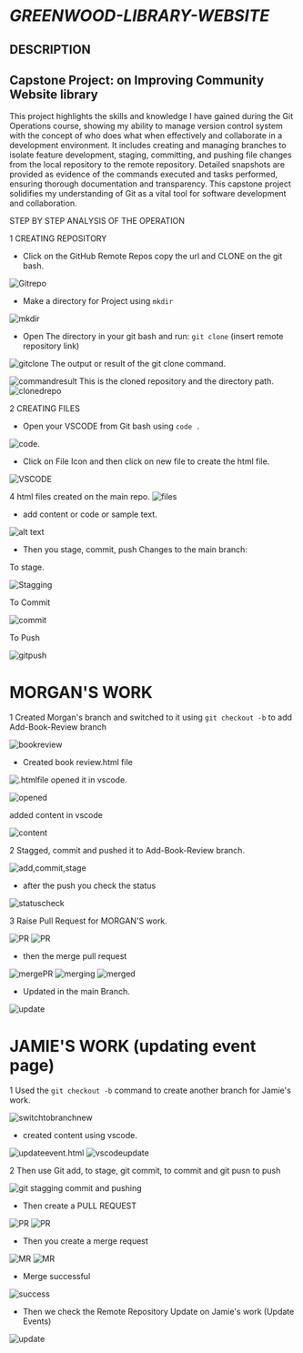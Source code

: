  # *GREENWOOD-LIBRARY-WEBSITE*

 ## DESCRIPTION

 ## Capstone Project: on Improving Community Website library

 This project highlights the skills and knowledge I have gained during the Git Operations course, showing my ability to manage version control system with the concept of who does what when effectively and collaborate in a development environment. It includes creating and managing branches to isolate feature development, staging, committing, and pushing file changes from the local repository to the remote repository. Detailed snapshots are provided as evidence of the commands executed and tasks performed, ensuring thorough documentation and transparency. This capstone project solidifies my understanding of Git as a vital tool for software development and collaboration.

STEP BY STEP ANALYSIS OF THE OPERATION

1 CREATING REPOSITORY

- Click on the GitHub Remote Repos copy the url and CLONE on the git bash.

![Gitrepo](/img/1.Git%20Hub%20Remote%20repo.png) 

- Make a directory for Project using ```mkdir```

![mkdir](image.png)

- Open The directory in your git bash and run: ```git clone``` (insert remote repository link)

![gitclone](image-3.png)
The output or result of the git clone command.

 ![commandresult](image-4.png)
 This is the cloned repository and the directory path.
 ![clonedrepo](image-5.png)

2 CREATING FILES

- Open your VSCODE  from Git bash using ```code .```

![code.](image-6.png)

- Click on File Icon and then click on new file to create the html file.

![VSCODE](image-7.png)

4 html files created on the main repo.
![files](image-8.png)

- add content or code or sample text.

![alt text](image-9.png)

- Then you stage, commit, push Changes to the main branch:

To stage.

![Stagging](image-10.png)

To Commit

![commit](image-11.png)

To Push

![gitpush](image-12.png)

# **MORGAN'S WORK**

1 Created Morgan's branch and switched to it using ```git checkout -b``` to add Add-Book-Review branch

![bookreview](image-13.png)

- Created book review.html file

![.htmlfile](image-14.png)
opened it in vscode.

![opened](image-15.png)

added content in vscode

![content](image-16.png)

2 Stagged, commit and pushed it to Add-Book-Review branch.

![add,commit,stage](image-17.png)

- after the push you check the status

![statuscheck](image-18.png)

3 Raise Pull Request for MORGAN'S work.

![PR](image-19.png)
![PR](image-20.png)

- then the merge pull request

![mergePR](image-21.png)
![merging](image-22.png)
![merged](image-23.png)

- Updated in the main Branch.

![update](image-24.png)

# **JAMIE'S WORK** (updating event page)

1 Used the ```git checkout -b``` command to create another branch for Jamie's work.

![switchtobranchnew](image-25.png)

- created content using vscode.

![updateevent.html](image-26.png)
![vscodeupdate](image-27.png)

2 Then use Git add, to stage, git commit, to commit and git pusn to push

![git stagging commit and pushing](image-29.png)

- Then create a PULL REQUEST

![PR](image-30.png)
![PR](image-31.png)

- Then you create a merge request

![MR](image-32.png)
![MR](image-33.png)

- Merge successful

![success](image-34.png)

- Then we check the Remote Repository Update on Jamie's work (Update Events)

![update](image-35.png)